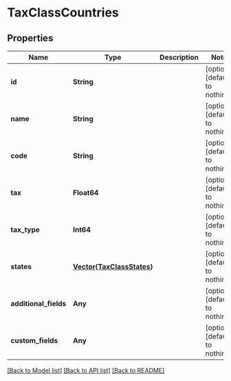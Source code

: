 # TaxClassCountries


## Properties
Name | Type | Description | Notes
------------ | ------------- | ------------- | -------------
**id** | **String** |  | [optional] [default to nothing]
**name** | **String** |  | [optional] [default to nothing]
**code** | **String** |  | [optional] [default to nothing]
**tax** | **Float64** |  | [optional] [default to nothing]
**tax_type** | **Int64** |  | [optional] [default to nothing]
**states** | [**Vector{TaxClassStates}**](TaxClassStates.md) |  | [optional] [default to nothing]
**additional_fields** | **Any** |  | [optional] [default to nothing]
**custom_fields** | **Any** |  | [optional] [default to nothing]


[[Back to Model list]](../README.md#models) [[Back to API list]](../README.md#api-endpoints) [[Back to README]](../README.md)


